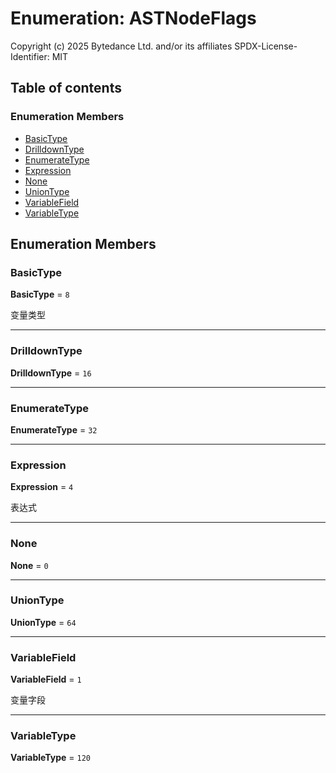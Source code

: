 # Enumeration: ASTNodeFlags

Copyright (c) 2025 Bytedance Ltd. and/or its affiliates
SPDX-License-Identifier: MIT

## Table of contents

### Enumeration Members

* [BasicType](/auto-docs/free-layout-editor/enums/ASTNodeFlags.md#basictype)
* [DrilldownType](/auto-docs/free-layout-editor/enums/ASTNodeFlags.md#drilldowntype)
* [EnumerateType](/auto-docs/free-layout-editor/enums/ASTNodeFlags.md#enumeratetype)
* [Expression](/auto-docs/free-layout-editor/enums/ASTNodeFlags.md#expression)
* [None](/auto-docs/free-layout-editor/enums/ASTNodeFlags.md#none)
* [UnionType](/auto-docs/free-layout-editor/enums/ASTNodeFlags.md#uniontype)
* [VariableField](/auto-docs/free-layout-editor/enums/ASTNodeFlags.md#variablefield)
* [VariableType](/auto-docs/free-layout-editor/enums/ASTNodeFlags.md#variabletype)

## Enumeration Members

### BasicType

**BasicType** = `8`

变量类型

***

### DrilldownType

**DrilldownType** = `16`

***

### EnumerateType

**EnumerateType** = `32`

***

### Expression

**Expression** = `4`

表达式

***

### None

**None** = `0`

***

### UnionType

**UnionType** = `64`

***

### VariableField

**VariableField** = `1`

变量字段

***

### VariableType

**VariableType** = `120`

